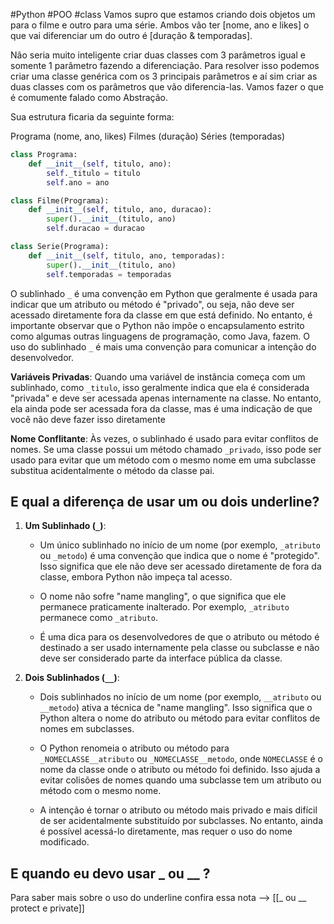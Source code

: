 #Python #POO #class 
Vamos supro que estamos criando dois objetos um para o filme e outro para uma série. Ambos vão ter [nome, ano e likes] o que vai diferenciar um do outro é [duração & temporadas].

Não seria muito inteligente criar duas classes com 3 parâmetros igual e somente 1 parâmetro fazendo a diferenciação. Para resolver isso podemos criar uma classe genérica com os 3 principais parâmetros e aí sim criar as duas classes com os parâmetros que vão diferencia-las. Vamos fazer o que é comumente falado como Abstração.

Sua estrutura ficaria da seguinte forma: 

Programa (nome, ano, likes)
	Filmes (duração)
	Séries (temporadas)

```python
class Programa:
    def __init__(self, titulo, ano):
        self._titulo = titulo
        self.ano = ano

class Filme(Programa):
    def __init__(self, titulo, ano, duracao):
        super().__init__(titulo, ano)
        self.duracao = duracao

class Serie(Programa):
    def __init__(self, titulo, ano, temporadas):
        super().__init__(titulo, ano)
        self.temporadas = temporadas
```

O sublinhado `_` é uma convenção em Python que geralmente é usada para indicar que um atributo ou método é "privado", ou seja, não deve ser acessado diretamente fora da classe em que está definido. No entanto, é importante observar que o Python não impõe o encapsulamento estrito como algumas outras linguagens de programação, como Java, fazem. O uso do sublinhado `_` é mais uma convenção para comunicar a intenção do desenvolvedor.

**Variáveis Privadas**: Quando uma variável de instância começa com um sublinhado, como `_titulo`, isso geralmente indica que ela é considerada "privada" e deve ser acessada apenas internamente na classe. No entanto, ela ainda pode ser acessada fora da classe, mas é uma indicação de que você não deve fazer isso diretamente

**Nome Conflitante**: Às vezes, o sublinhado é usado para evitar conflitos de nomes. Se uma classe possui um método chamado `_privado`, isso pode ser usado para evitar que um método com o mesmo nome em uma subclasse substitua acidentalmente o método da classe pai.

## E qual a diferença de usar um ou dois underline?
1. **Um Sublinhado (`_`)**:
    
    - Um único sublinhado no início de um nome (por exemplo, `_atributo` ou `_metodo`) é uma convenção que indica que o nome é "protegido". Isso significa que ele não deve ser acessado diretamente de fora da classe, embora Python não impeça tal acesso.
        
    - O nome não sofre "name mangling", o que significa que ele permanece praticamente inalterado. Por exemplo, `_atributo` permanece como `_atributo`.
        
    - É uma dica para os desenvolvedores de que o atributo ou método é destinado a ser usado internamente pela classe ou subclasse e não deve ser considerado parte da interface pública da classe.
        
2. **Dois Sublinhados (`__`)**:
    
    - Dois sublinhados no início de um nome (por exemplo, `__atributo` ou `__metodo`) ativa a técnica de "name mangling". Isso significa que o Python altera o nome do atributo ou método para evitar conflitos de nomes em subclasses.
        
    - O Python renomeia o atributo ou método para `_NOMECLASSE__atributo` ou `_NOMECLASSE__metodo`, onde `NOMECLASSE` é o nome da classe onde o atributo ou método foi definido. Isso ajuda a evitar colisões de nomes quando uma subclasse tem um atributo ou método com o mesmo nome.
        
    - A intenção é tornar o atributo ou método mais privado e mais difícil de ser acidentalmente substituído por subclasses. No entanto, ainda é possível acessá-lo diretamente, mas requer o uso do nome modificado.

## E quando eu devo usar _ ou __ ?
Para saber mais sobre o uso do underline confira essa nota --> [[_ ou __ protect e private]]

